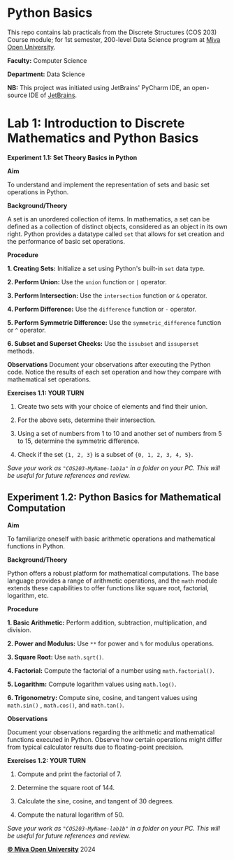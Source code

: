 # Python Basics
This repo contains lab practicals from the Discrete Structures (COS 203) Course module; for 1st semester, 200-level Data Science program at [Miva Open University](https://miva.university/bsc-in-data-science/).

**Faculty:** Computer Science 

**Department:** Data Science 

**NB:** This project was initiated using JetBrains' PyCharm IDE, an open-source IDE of [JetBrains](https://www.jetbrains.com/pycharm).

# Lab 1: Introduction to Discrete Mathematics and Python Basics
**Experiment 1.1: Set Theory Basics in Python** 

**Aim**

To understand and implement the representation of sets and basic set operations in Python.

**Background/Theory**

A set is an unordered collection of items. In mathematics, a set can be defined as a collection of distinct objects, considered as an object in its own right. Python provides a datatype called `set` that allows for set creation and the performance of basic set operations.


**Procedure**

**1. Creating Sets:** Initialize a set using Python's built-in `set` data type.

**2. Perform Union:** Use the `union` function or `|` operator.

**3. Perform Intersection:** Use the `intersection` function or `&` operator.

**4. Perform Difference:** Use the `difference` function or `-` operator.

**5. Perform Symmetric Difference:** Use the `symmetric_difference` function or `^` operator.

**6. Subset and Superset Checks:** Use the `issubset` and `issuperset` methods.



**Observations**
Document your observations after executing the Python code. Notice the results of each set operation and how they compare with mathematical set operations.



**Exercises 1.1: YOUR TURN**

1. Create two sets with your choice of elements and find their union.
   
3. For the above sets, determine their intersection.
   
5. Using a set of numbers from 1 to 10 and another set of numbers from 5 to 15, determine the symmetric difference.
   
7. Check if the set `{1, 2, 3}` is a subset of `{0, 1, 2, 3, 4, 5}`.
 

 _Save your work as `"COS203-MyName-lab1a"` in a folder on your PC.  This will be useful for future references and review._
 


 ## Experiment 1.2: Python Basics for Mathematical Computation
 

**Aim**

To familiarize oneself with basic arithmetic operations and mathematical functions in Python.


**Background/Theory**

Python offers a robust platform for mathematical computations. The base language provides a range of arithmetic operations, and the `math` module extends these capabilities to offer functions like square root, factorial, logarithm, etc. 


**Procedure**

**1. Basic Arithmetic:** Perform addition, subtraction, multiplication, and division.

**2. Power and Modulus:** Use `**` for power and `%` for modulus operations.

**3. Square Root:** Use `math.sqrt()`.

**4. Factorial:** Compute the factorial of a number using `math.factorial()`.

**5. Logarithm:** Compute logarithm values using `math.log()`.

**6. Trigonometry:** Compute sine, cosine, and tangent values using `math.sin()` , `math.cos()`, and `math.tan()`.


**Observations**

Document your observations regarding the arithmetic and mathematical functions executed in Python. Observe how certain operations might differ from typical calculator results due to floating-point precision.


**Exercises 1.2: YOUR TURN**

1. Compute and print the factorial of 7.

2. Determine the square root of 144.

3. Calculate the sine, cosine, and tangent of 30 degrees.

4. Compute the natural logarithm of 50.   

_Save your work as `"COS203-MyName-lab1b"` in a folder on your PC.  This will be useful for future references and review._

[**© Miva Open University**](https://miva.university/) 2024
